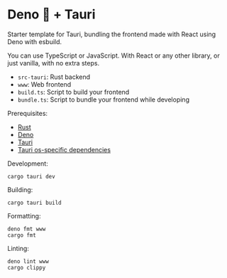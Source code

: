 # Deno 🦕 + Tauri

Starter template for Tauri, bundling the frontend made with React using Deno with esbuild.

You can use TypeScript or JavaScript. With React or any other library, or just vanilla, with no extra steps.

- `src-tauri`: Rust backend
- `www`: Web frontend
- `build.ts`: Script to build your frontend
- `bundle.ts`: Script to bundle your frontend while developing

Prerequisites:
- [Rust](https://www.rust-lang.org/)
- [Deno](https://deno.land/)
- [Tauri](https://tauri.studio/v1/guides/getting-started/beginning-tutorial#alternatively-install-tauri-cli-as-a-cargo-subcommand)
- [Tauri os-specific dependencies](https://tauri.studio/v1/guides/getting-started/prerequisites#installing)

Development:
```shell
cargo tauri dev
```

Building:
```shell
cargo tauri build
```

Formatting:
```shell
deno fmt www
cargo fmt
```

Linting:
```shell
deno lint www
cargo clippy
```
